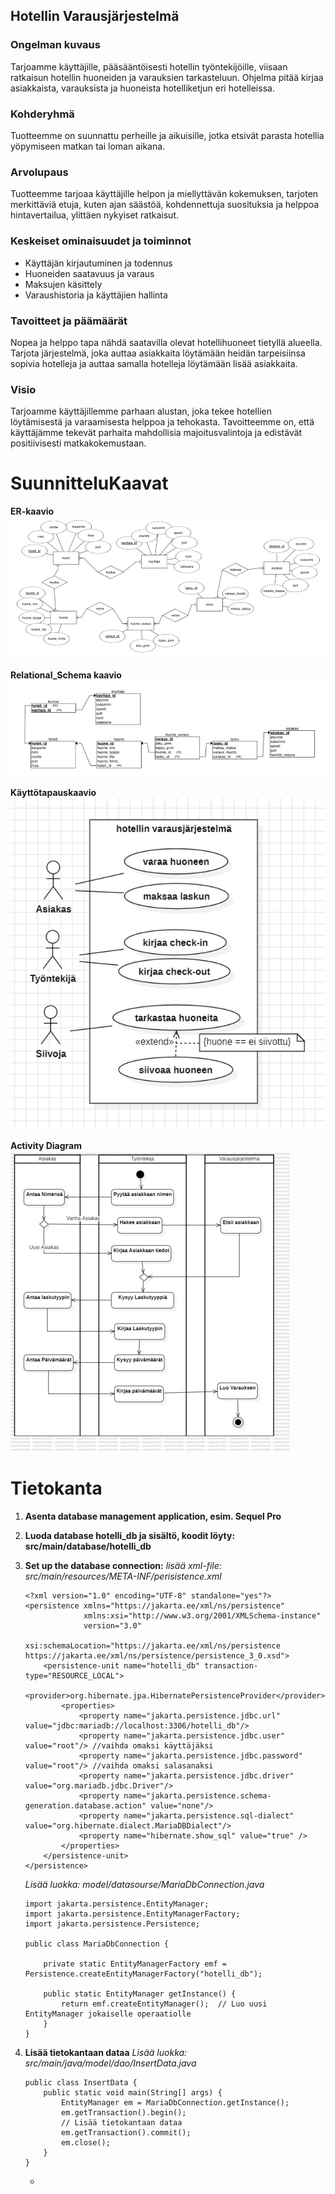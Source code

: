 <h2>Hotellin Varausjärjestelmä</h2>

<h3>Ongelman kuvaus</h3>
Tarjoamme käyttäjille, pääsääntöisesti hotellin työntekijöille, viisaan ratkaisun hotellin huoneiden ja varauksien tarkasteluun. Ohjelma pitää kirjaa asiakkaista, varauksista ja huoneista hotelliketjun eri hotelleissa. 
<h3>Kohderyhmä</h3>
Tuotteemme on suunnattu perheille ja aikuisille, jotka etsivät parasta hotellia yöpymiseen matkan tai loman aikana.
<h3>Arvolupaus</h3>
Tuotteemme tarjoaa käyttäjille helpon ja miellyttävän kokemuksen, tarjoten merkittäviä etuja, kuten ajan säästöä, kohdennettuja suosituksia ja helppoa hintavertailua, ylittäen nykyiset ratkaisut.
<h3>Keskeiset ominaisuudet ja toiminnot</h3>
<ul>
  <li>Käyttäjän kirjautuminen ja todennus</li>
  <li>Huoneiden saatavuus ja varaus</li>
  <li>Maksujen käsittely</li>
  <li>Varaushistoria ja käyttäjien hallinta</li>
</ul>
<h3>Tavoitteet ja päämäärät</h3>
Nopea ja helppo tapa nähdä saatavilla olevat hotellihuoneet tietyllä alueella.
Tarjota järjestelmä, joka auttaa asiakkaita löytämään heidän tarpeisiinsa sopivia hotelleja ja auttaa samalla hotelleja löytämään lisää asiakkaita.
<h3>Visio</h3>
Tarjoamme käyttäjillemme parhaan alustan, joka tekee hotellien löytämisestä ja varaamisesta helppoa ja tehokasta. Tavoitteemme on, että käyttäjämme tekevät parhaita mahdollisia majoitusvalintoja ja edistävät positiivisesti matkakokemustaan.

# SuunnitteluKaavat
**ER-kaavio**
![img.png](src/main/kaavat/ER.png)

**Relational_Schema kaavio**
![img.png](src/main/kaavat/relational_schema.png)

**Käyttötapauskaavio**
![img.png](src/main/kaavat/Kayttotapauskaavio.png)

**Activity Diagram**
![img.png](src/main/kaavat/activityDiagram.png)

# Tietokanta
1. **Asenta database management application, esim. Sequel Pro**
1. **Luoda database hotelli_db ja sisältö, koodit löyty: src/main/database/hotelli_db**
2. **Set up the database connection:**
    *lisää xml-file: src/main/resources/META-INF/perisistence.xml*
    ```
    <?xml version="1.0" encoding="UTF-8" standalone="yes"?>
    <persistence xmlns="https://jakarta.ee/xml/ns/persistence"
                 xmlns:xsi="http://www.w3.org/2001/XMLSchema-instance"
                 version="3.0"
                 xsi:schemaLocation="https://jakarta.ee/xml/ns/persistence https://jakarta.ee/xml/ns/persistence/persistence_3_0.xsd">
        <persistence-unit name="hotelli_db" transaction-type="RESOURCE_LOCAL">
            <provider>org.hibernate.jpa.HibernatePersistenceProvider</provider>
            <properties>
                <property name="jakarta.persistence.jdbc.url" value="jdbc:mariadb://localhost:3306/hotelli_db"/>
                <property name="jakarta.persistence.jdbc.user" value="root"/> //vaihda omaksi käyttäjäksi
                <property name="jakarta.persistence.jdbc.password" value="root"/> //vaihda omaksi salasanaksi
                <property name="jakarta.persistence.jdbc.driver" value="org.mariadb.jdbc.Driver"/>
                <property name="jakarta.persistence.schema-generation.database.action" value="none"/>
                <property name="jakarta.persistence.sql-dialect" value="org.hibernate.dialect.MariaDBDialect"/>
                <property name="hibernate.show_sql" value="true" />
            </properties>
        </persistence-unit>
    </persistence>
    ```
   *Lisää luokka: model/datasourse/MariaDbConnection.java*

    ```
    import jakarta.persistence.EntityManager;
    import jakarta.persistence.EntityManagerFactory;
    import jakarta.persistence.Persistence;
    
    public class MariaDbConnection {
    
        private static EntityManagerFactory emf = Persistence.createEntityManagerFactory("hotelli_db");
    
        public static EntityManager getInstance() {
            return emf.createEntityManager();  // Luo uusi EntityManager jokaiselle operaatiolle
        }
    }
    ```
   
3. **Lisää tietokantaan dataa**
    *Lisää luokka: src/main/java/model/dao/InsertData.java*
    ```
    public class InsertData {
        public static void main(String[] args) {
            EntityManager em = MariaDbConnection.getInstance();
            em.getTransaction().begin();
            // Lisää tietokantaan dataa
            em.getTransaction().commit();
            em.close();
        }
    }
    ```

   




   -